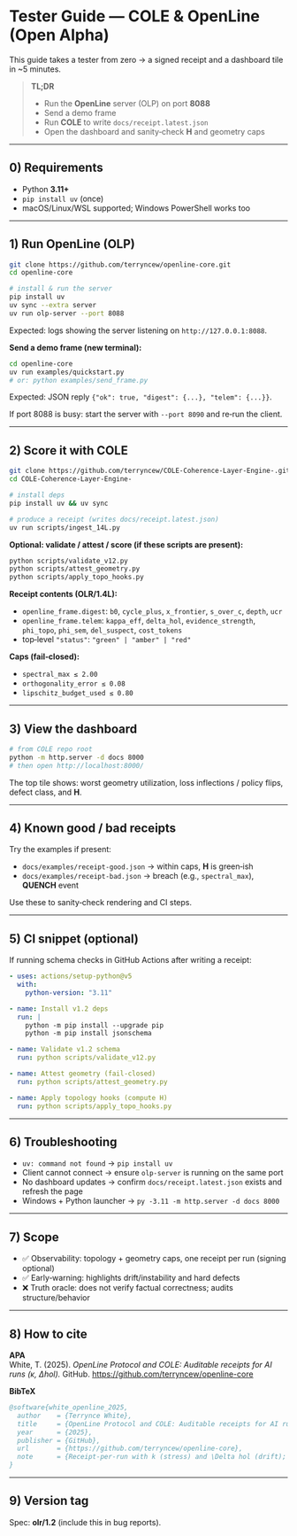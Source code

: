 # Tester Guide — COLE & OpenLine (Open Alpha)

This guide takes a tester from zero → a signed receipt and a dashboard tile in ~5 minutes.

> **TL;DR**
> - Run the **OpenLine** server (OLP) on port **8088**
> - Send a demo frame
> - Run **COLE** to write `docs/receipt.latest.json`
> - Open the dashboard and sanity‑check **H** and geometry caps

---

## 0) Requirements

- Python **3.11+**
- `pip install uv` (once)
- macOS/Linux/WSL supported; Windows PowerShell works too

---

## 1) Run OpenLine (OLP)

```bash
git clone https://github.com/terryncew/openline-core.git
cd openline-core

# install & run the server
pip install uv
uv sync --extra server
uv run olp-server --port 8088
```

Expected: logs showing the server listening on `http://127.0.0.1:8088`.

**Send a demo frame (new terminal):**
```bash
cd openline-core
uv run examples/quickstart.py
# or: python examples/send_frame.py
```
Expected: JSON reply `{"ok": true, "digest": {...}, "telem": {...}}`.

If port 8088 is busy: start the server with `--port 8090` and re‑run the client.

---

## 2) Score it with COLE

```bash
git clone https://github.com/terryncew/COLE-Coherence-Layer-Engine-.git
cd COLE-Coherence-Layer-Engine-

# install deps
pip install uv && uv sync

# produce a receipt (writes docs/receipt.latest.json)
uv run scripts/ingest_14L.py
```

**Optional: validate / attest / score (if these scripts are present):**
```bash
python scripts/validate_v12.py
python scripts/attest_geometry.py
python scripts/apply_topo_hooks.py
```

**Receipt contents (OLR/1.4L):**
- `openline_frame.digest`: `b0`, `cycle_plus`, `x_frontier`, `s_over_c`, `depth`, `ucr`
- `openline_frame.telem`: `kappa_eff`, `delta_hol`, `evidence_strength`, `phi_topo`, `phi_sem`, `del_suspect`, `cost_tokens`
- top‑level `"status"`: `"green" | "amber" | "red"`

**Caps (fail‑closed):**
- `spectral_max ≤ 2.00`
- `orthogonality_error ≤ 0.08`
- `lipschitz_budget_used ≤ 0.80`

---

## 3) View the dashboard

```bash
# from COLE repo root
python -m http.server -d docs 8000
# then open http://localhost:8000/
```
The top tile shows: worst geometry utilization, loss inflections / policy flips, defect class, and **H**.

---

## 4) Known good / bad receipts

Try the examples if present:
- `docs/examples/receipt-good.json` → within caps, **H** is green‑ish
- `docs/examples/receipt-bad.json` → breach (e.g., `spectral_max`), **QUENCH** event

Use these to sanity‑check rendering and CI steps.

---

## 5) CI snippet (optional)

If running schema checks in GitHub Actions after writing a receipt:

```yaml
- uses: actions/setup-python@v5
  with:
    python-version: "3.11"

- name: Install v1.2 deps
  run: |
    python -m pip install --upgrade pip
    python -m pip install jsonschema

- name: Validate v1.2 schema
  run: python scripts/validate_v12.py

- name: Attest geometry (fail-closed)
  run: python scripts/attest_geometry.py

- name: Apply topology hooks (compute H)
  run: python scripts/apply_topo_hooks.py
```

---

## 6) Troubleshooting

- `uv: command not found` → `pip install uv`
- Client cannot connect → ensure `olp-server` is running on the same port
- No dashboard updates → confirm `docs/receipt.latest.json` exists and refresh the page
- Windows + Python launcher → `py -3.11 -m http.server -d docs 8000`

---

## 7) Scope

- ✅ Observability: topology + geometry caps, one receipt per run (signing optional)
- ✅ Early‑warning: highlights drift/instability and hard defects
- ❌ Truth oracle: does not verify factual correctness; audits structure/behavior

---

## 8) How to cite

**APA**  
White, T. (2025). *OpenLine Protocol and COLE: Auditable receipts for AI runs (κ, Δhol).* GitHub. https://github.com/terryncew/openline-core

**BibTeX**
```bibtex
@software{white_openline_2025,
  author    = {Terrynce White},
  title     = {OpenLine Protocol and COLE: Auditable receipts for AI runs (\kappa, \Delta hol)},
  year      = {2025},
  publisher = {GitHub},
  url       = {https://github.com/terryncew/openline-core},
  note      = {Receipt-per-run with k (stress) and \Delta hol (drift); open source.}
}
```

---

## 9) Version tag

Spec: **olr/1.2** (include this in bug reports).
